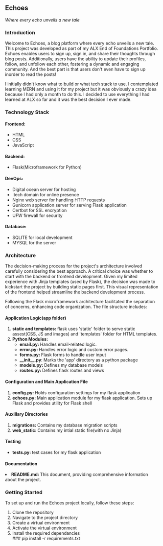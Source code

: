 <h2>Echoes</h2>
<p><i>Where every echo unveils a new tale </i></p>

<h3>Introduction</h3>
<p>
    Welcome to Echoes, a blog platform where every echo unveils a new tale. This project was developed as part of my ALX End of Foundations Portfolio. 
    Echoes enables users to sign up, sign in, and share their thoughts through blog posts.
    Additionally, users have the ability to update their profiles, follow, and unfollow each other, fostering a dynamic and engaging community.
    And the best part is that users don't even have to sign up inorder to read the posts!
</p>
<p>
    I initially didn't know what to build or what tech stack to use. I contemplated learning MERN and using it for my project but it was obviously a crazy
    idea because I had only a  month to do this. I decided to use everything I had learned at ALX so far and it was the best decision I ever made.
</p>

<h3>Technology Stack</h3>
<p>
    <h4>Frontend: </h4>
        <ul>
            <li>HTML</li>
            <li>CSS</li>
            <li>JavaScript</li>
        </ul>
</p>
<p>
    <h4>Backend:</h4>
        <ul>
            <li>Flask(Microframework for Python)</li>
        </ul>
</p>
<p>
    <h4>DevOps:</h4>
    <ul>
        <li>Digital ocean server for hosting</li>
        <li>.tech domain for online presence</li>
        <li>Nginx web server for handling HTTP requests</li>
        <li>Gunicorn application server for serving Flask application</li>
        <li>Certbot for SSL encryption</li>
        <li>UFW firewall for security</li>
    </ul>
</p>
<p>
    <h4>Database:</h4>
    <ul>
        <li>SQLITE for local development</li>
        <li>MYSQL for the server</li>
    </ul>
</p>

<h3>Architecture</h3>
<p>
    The decision-making process for the project's architecture involved carefully considering the best approach. 
    A critical choice was whether to start with the backend or frontend development. 
    Given my limited experience with Jinja templates (used by Flask), 
    the decision was made to kickstart the project by building static pages first. 
    This visual representation of the frontend helped streamline the backend development process.
</p>
<p>
    Following the Flask microframework architecture facilitated the separation of concerns, enhancing code organization. 
    The file structure includes:
</p>
<p>
    <h4>Application Logic(app folder)</h4>
    <ol>
        <li><strong>static and templates: </strong>flask uses 'static' folder to serve static assest(CSS, JS and images)
        and 'templates' folder for HTML templates.
        </li>
        <li><strong>Python Modules:</strong>
        <ul>
            <li><strong>email.py: </strong>Handles email-related logic.</li>
            <li><strong>error.py: </strong>Handles error logic and custom error pages.</li>
            <li><strong>forms.py: </strong>Flask forms to handle user input</li>
            <li><strong>__init__.py: </strong>Marks the 'app' directory as a python package</li>
            <li><strong>models.py: </strong>Defines my database models</li>
            <li><strong>routes.py: </strong>Defines flask routes and views</li>
        </ul></li>
    </ol>
</p>
<p>
    <h4>Configuration and Main Application File</h4>
    <ol>
        <li><strong>config.py: </strong>Holds configuration settings for my flask application</li>
        <li><strong>echoes.py: </strong>Main application module for my flask application. Sets up Flask and provides utility for Flask shell</li>
    </ol>
</p>
<p>
    <h4>Auxillary Directories</h4>
    <ol>
        <li><strong>migrations: </strong>Contains my database migration scripts</li>
        <li><strong>web_static: </strong>Contains my intial static file(with no Jinja)</li>       
    </ol>
</p>
<p>
    <h4>Testing</h4>
    <ul>
         <li><strong>tests.py: </strong> test cases for my flask application</li>
    </ul>
</p>
<p>
    <h4>Documentation</h4>
    <li><strong>README.md: </strong>This document, providing comprehensive information about the project.</li>
</p>

<h3>Getting Started</h3>
<p>
    To set up and run the Echoes project locally, follow these steps:
    <ol>
        <li>Clone the repository</li>
        <li>Navigate to the project directory</li>
        <li>Create a virtual environment</li>
        <li>Activate the virtual environment</li>
        <li>Install the required dependancies</li>
            ### pip install -r requirements.txt
    </ol>
</p>
